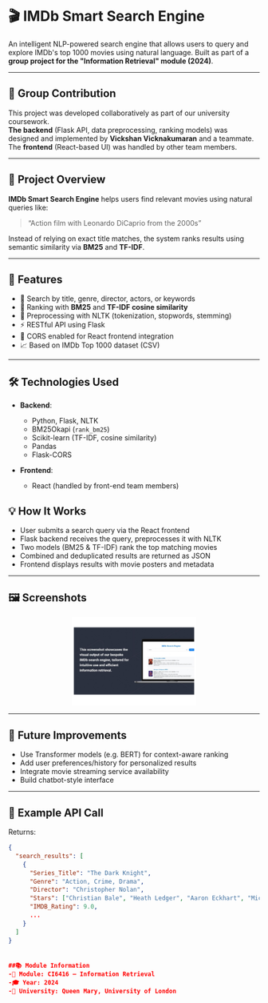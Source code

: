 # 🎬 IMDb Smart Search Engine

An intelligent NLP-powered search engine that allows users to query and explore IMDb's top 1000 movies using natural language. Built as part of a **group project for the "Information Retrieval" module (2024)**.

---

## 👥 Group Contribution

This project was developed collaboratively as part of our university coursework.  
**The backend** (Flask API, data preprocessing, ranking models) was designed and implemented by **Vickshan Vicknakumaran** and a teammate.  
The **frontend** (React-based UI) was handled by other team members.

---

## 📌 Project Overview

**IMDb Smart Search Engine** helps users find relevant movies using natural queries like:

> “Action film with Leonardo DiCaprio from the 2000s”

Instead of relying on exact title matches, the system ranks results using semantic similarity via **BM25** and **TF-IDF**.

---

## 📱 Features

- 🔎 Search by title, genre, director, actors, or keywords
- 🧠 Ranking with **BM25** and **TF-IDF cosine similarity**
- 🧹 Preprocessing with NLTK (tokenization, stopwords, stemming)
- ⚡ RESTful API using Flask
- 🔄 CORS enabled for React frontend integration
- 📈 Based on IMDb Top 1000 dataset (CSV)

---

## 🛠 Technologies Used

- **Backend**:
  - Python, Flask, NLTK
  - BM25Okapi (`rank_bm25`)
  - Scikit-learn (TF-IDF, cosine similarity)
  - Pandas
  - Flask-CORS

- **Frontend**:
  - React (handled by front-end team members)


## 💡 How It Works

- User submits a search query via the React frontend
- Flask backend receives the query, preprocesses it with NLTK
- Two models (BM25 & TF-IDF) rank the top matching movies
- Combined and deduplicated results are returned as JSON
- Frontend displays results with movie posters and metadata

---

## 🖼️ Screenshots

<p align="center">
  <img src="screenshots/Slides_page-0009.jpg" width="250"/>
</p>

---

## 🔮 Future Improvements

- Use Transformer models (e.g. BERT) for context-aware ranking
- Add user preferences/history for personalized results
- Integrate movie streaming service availability
- Build chatbot-style interface

---

## 📂 Example API Call


Returns:

```json
{
  "search_results": [
    {
      "Series_Title": "The Dark Knight",
      "Genre": "Action, Crime, Drama",
      "Director": "Christopher Nolan",
      "Stars": ["Christian Bale", "Heath Ledger", "Aaron Eckhart", "Michael Caine"],
      "IMDB_Rating": 9.0,
      ...
    }
  ]
}


##📚 Module Information
-📘 Module: CI6416 – Information Retrieval
-🎓 Year: 2024
-🏫 University: Queen Mary, University of London

